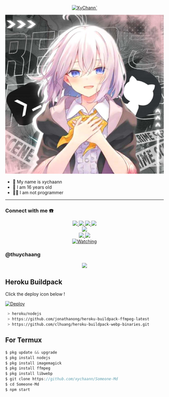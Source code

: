 <p align="center">
    <a href="https://chat.whatsapp.com/GikyZutq2lc7ajrz5RZtex">
        <img
            src="https://readme-typing-svg.herokuapp.com?size=15&width=280&lines=WhatsApp+Bot+Elaina+Multi+Device"
            alt="XyChann`"
        />
    </a>
</p>

<p align="center">
 <img src="https://github.com/xychaann/xychaann/blob/master/repostastjavascript.jpg" />
</p>

<p align="center">

- 👤 My name is xychaann
- 💌 I am 16 years old 
- 👨‍💻 I am not programmer

</p>

------
### Connect with me ☎️
<p align="center">
  <a href="https://instagram.com/hydraaml_"><img src="https://img.shields.io/badge/Instagram-E4405F?style=for-the-badge&logo=instagram&logoColor=white"/> 
  <a href="https://wa.me/6282189975711"><img src="https://img.shields.io/badge/WhatsApp-25D366?style=for-the-badge&logo=whatsapp&logoColor=white" />
  <a href="https://www.facebook.com/ditdit.utina"><img src="https://img.shields.io/badge/Facebook-%234267B2.svg?&style=for-the-badge&logo=facebook&logoColor=white" />
  <a href="https://t.me/xychaann"><img src="https://img.shields.io/badge/Telegram-%230088cc.svg?&style=for-the-badge&logo=telegram&logoColor=white" /> <br>
  <a href="https://youtube.com/channel/UCsT1hWQcTO4QAvdX0eIhkZg"><img src="https://img.shields.io/badge/YouTube-Xychaann`-ff0000?style=for-the-badge&logo=youtube&logoColor=ff0000&link=https://youtube.com/channel/UCsT1hWQcTO4QAvdX0eIhkZg" /><br>
  <a name=XyChan`&label=VIEWS&style=flat-square&color=orange" />
  <a href="https://github.com/xychaann"><img src="https://img.shields.io/badge/-GitHub-black?style=flat-square&logo=github" /> 
  <a href="https://youtube.com/channel/UCsT1hWQcTO4QAvdX0eIhkZg"><img src="https://img.shields.io/youtube/channel/subscribers/UCsT1hWQcTO4QAvdX0eIhkZg?style=social" /> <br>
  <a href="https://komarev.com/ghpvc/?username=xychaann&color=blue&style=flat-square&label=Profile+Views"><img title="Watching" src="https://komarev.com/ghpvc/?username=xychaann&color=green&style=flat-square&label=Profile+View"></a>
</p>

### @thuychaang
<p align="center">
  <img src="https://github.com/xychaann/xychaann/blob/master/thuychaang.gif" />
</p>

## Heroku Buildpack

Click the deploy icon below !

[![Deploy](https://www.herokucdn.com/deploy/button.svg)](https://heroku.com/deploy?template=https://github.com/xychaann/Someone-Md)

```bash
 > heroku/nodejs
 > https://github.com/jonathanong/heroku-buildpack-ffmpeg-latest
 > https://github.com/clhuang/heroku-buildpack-webp-binaries.git
```

## For Termux
```ts
$ pkg update && upgrade
$ pkg install nodejs
$ pkg install imagemagick
$ pkg install ffmpeg
$ pkg install libwebp
$ git clone https://github.com/xychaann/Someone-Md
$ cd Someone-Md
$ npm start
```
